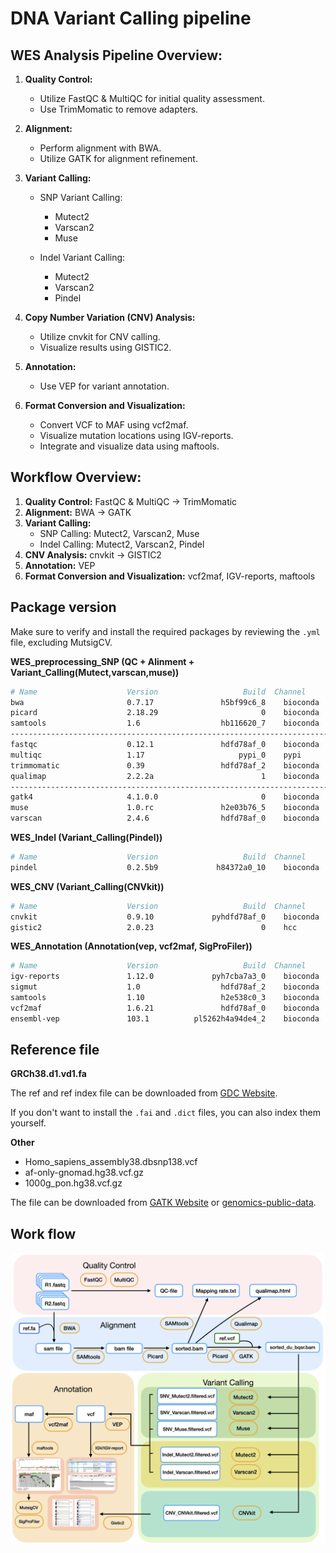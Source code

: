 # DNA Variant Calling pipeline

## WES Analysis Pipeline Overview:

1. **Quality Control:**
   - Utilize FastQC & MultiQC for initial quality assessment.
   - Use TrimMomatic to remove adapters.

2. **Alignment:**
   - Perform alignment with BWA.
   - Utilize GATK for alignment refinement.

3. **Variant Calling:**
   - SNP Variant Calling:
     - Mutect2
     - Varscan2
     - Muse

   - Indel Variant Calling:
     - Mutect2
     - Varscan2
     - Pindel

4. **Copy Number Variation (CNV) Analysis:**
   - Utilize cnvkit for CNV calling.
   - Visualize results using GISTIC2.

5. **Annotation:**
   - Use VEP for variant annotation.

6. **Format Conversion and Visualization:**
   - Convert VCF to MAF using vcf2maf.
   - Visualize mutation locations using IGV-reports.
   - Integrate and visualize data using maftools.

## Workflow Overview:
1. **Quality Control:** FastQC & MultiQC -> TrimMomatic
2. **Alignment:** BWA -> GATK
3. **Variant Calling:** 
   - SNP Calling: Mutect2, Varscan2, Muse
   - Indel Calling: Mutect2, Varscan2, Pindel
4. **CNV Analysis:** cnvkit -> GISTIC2
5. **Annotation:** VEP
6. **Format Conversion and Visualization:** vcf2maf, IGV-reports, maftools

## Package version
Make sure to verify and install the required packages by reviewing the `.yml` file, excluding MutsigCV.

**WES_preprocessing_SNP (QC + Alinment + Variant_Calling(Mutect,varscan,muse))**
  ```bash
  # Name                    Version                   Build  Channel
  bwa                       0.7.17               h5bf99c6_8    bioconda 
  picard                    2.18.29                       0    bioconda
  samtools                  1.6                  hb116620_7    bioconda 
  ------------------------------------------------------------------------
  fastqc                    0.12.1               hdfd78af_0    bioconda 
  multiqc                   1.17                     pypi_0    pypi
  trimmomatic               0.39                 hdfd78af_2    bioconda
  qualimap                  2.2.2a                        1    bioconda
  ------------------------------------------------------------------------
  gatk4                     4.1.0.0                       0    bioconda 
  muse                      1.0.rc               h2e03b76_5    bioconda
  varscan                   2.4.6                hdfd78af_0    bioconda
  ```
**WES_Indel (Variant_Calling(Pindel))**
  ```bash
  # Name                    Version                   Build  Channel
  pindel                    0.2.5b9             h84372a0_10    bioconda
  ```
**WES_CNV (Variant_Calling(CNVkit))**
  ```bash
  # Name                    Version                   Build  Channel
  cnvkit                    0.9.10             pyhdfd78af_0    bioconda
  gistic2                   2.0.23                        0    hcc
  ```
**WES_Annotation (Annotation(vep, vcf2maf, SigProFiler))**
  ```bash
  # Name                    Version                   Build  Channel
  igv-reports               1.12.0             pyh7cba7a3_0    bioconda
  sigmut                    1.0                  hdfd78af_2    bioconda
  samtools                  1.10                 h2e538c0_3    bioconda
  vcf2maf                   1.6.21               hdfd78af_0    bioconda
  ensembl-vep               103.1          pl5262h4a94de4_2    bioconda 
  ```
## Reference file
**GRCh38.d1.vd1.fa**

The ref and ref index file can be downloaded from [GDC Website](https://gdc.cancer.gov/about-data/gdc-data-processing/gdc-reference-files).

If you don't want to install the `.fai` and `.dict` files, you can also index them yourself.

**Other**

- Homo_sapiens_assembly38.dbsnp138.vcf
- af-only-gnomad.hg38.vcf.gz
- 1000g_pon.hg38.vcf.gz

The file can be downloaded from [GATK Website](https://gatk.broadinstitute.org/hc/en-us/articles/360035890811-Resource-bundle) or [genomics-public-data](https://console.cloud.google.com/storage/browser/genomics-public-data/resources/broad/hg38/v0/).

## Work flow

![image](https://github.com/Juan-Jeffery/DNA_Variant_Calling_pipeline/blob/main/img/DNA_pipeline.png)

